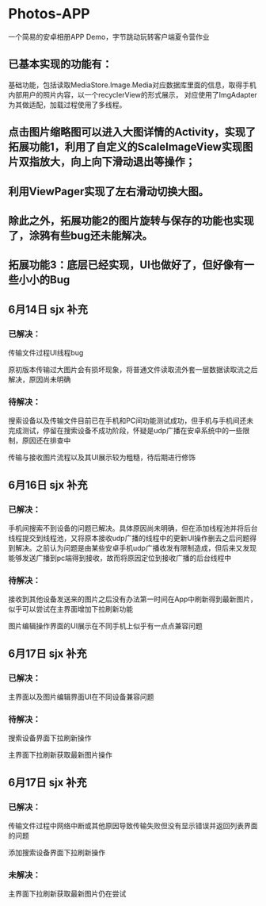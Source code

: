 # Photos-APP
一个简易的安卓相册APP Demo，字节跳动玩转客户端夏令营作业
## 已基本实现的功能有：
基础功能，包括读取MediaStore.Image.Media对应数据库里面的信息，取得手机内部用户的照片内容，以一个recyclerView的形式展示，
对应使用了ImgAdapter为其做适配，加载过程使用了多线程。
## 点击图片缩略图可以进入大图详情的Activity，实现了拓展功能1，利用了自定义的ScaleImageView实现图片双指放大，向上向下滑动退出等操作；
## 利用ViewPager实现了左右滑动切换大图。
## 除此之外，拓展功能2的图片旋转与保存的功能也实现了，涂鸦有些bug还未能解决。
## 拓展功能3：底层已经实现，UI也做好了，但好像有一些小小的Bug

## 6月14日 sjx 补充

### 已解决：
传输文件过程UI线程bug

原初版本传输过大图片会有损坏现象，将普通文件读取流外套一层数据读取流之后解决，原因尚未明确

### 待解决：

搜索设备以及传输文件目前已在手机和PC间功能测试成功，但手机与手机间还未完成测试，停留在搜索设备不成功阶段，怀疑是udp广播在安卓系统中的一些限制，原因还在排查中

传输与接收图片流程以及其UI展示较为粗糙，待后期进行修饰

## 6月16日 sjx 补充

### 已解决：
手机间搜索不到设备的问题已解决。具体原因尚未明确，但在添加线程池并将后台线程提交到线程池，又将原本接收udp广播的线程中的更新UI操作删去之后问题得到解决。之前认为问题是由某些安卓手机udp广播收发有限制造成，但后来又发现能够发送广播到pc端得到接收，故而将原因定位到接收广播的后台线程中

### 待解决：

接收到其他设备发送来的图片之后没有办法第一时间在App中刷新得到最新图片，似乎可以尝试在主界面增加下拉刷新功能

图片编辑操作界面的UI展示在不同手机上似乎有一点点兼容问题

## 6月17日 sjx 补充

### 已解决：

主界面以及图片编辑界面UI在不同设备兼容问题

### 待解决：

搜索设备界面下拉刷新操作

主界面下拉刷新获取最新图片操作

## 6月17日 sjx 补充

### 已解决：

传输文件过程中网络中断或其他原因导致传输失败但没有显示错误并返回列表界面的问题

添加搜索设备界面下拉刷新操作

### 未解决：

主界面下拉刷新获取最新图片仍在尝试

